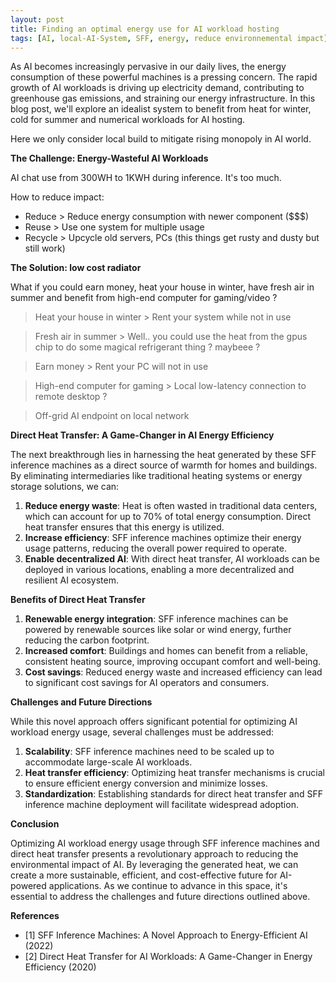 ```yaml
---
layout: post
title: Finding an optimal energy use for AI workload hosting
tags: [AI, local-AI-System, SFF, energy, reduce environnemental impact]
---
```


As AI becomes increasingly pervasive in our daily lives, the energy consumption of these powerful machines is a pressing concern. The rapid growth of AI workloads is driving up electricity demand, contributing to greenhouse gas emissions, and straining our energy infrastructure. In this blog post, we'll explore an idealist system to benefit from heat for winter, cold for summer and numerical workloads for AI hosting.

Here we only consider local build to mitigate rising monopoly in AI world. 

**The Challenge: Energy-Wasteful AI Workloads**

AI chat use from 300WH to 1KWH during inference. It's too much.

How to reduce impact:
- Reduce > Reduce energy consumption with newer component ($$$)
- Reuse > Use one system for multiple usage
- Recycle > Upcycle old servers, PCs (this things get rusty and dusty but still work)

**The Solution:  low cost radiator**

What if you could earn money, heat your house in winter, have fresh air in summer and benefit from high-end computer for gaming/video ?

> Heat your house in winter > Rent your system while not in use

> Fresh air in summer > Well.. you could use the heat from the gpus chip to do some magical refrigerant thing ? maybeee ?

> Earn money > Rent your PC will not in use

> High-end computer for gaming > Local low-latency connection to remote desktop ?

> Off-grid AI endpoint on local network

**Direct Heat Transfer: A Game-Changer in AI Energy Efficiency**

The next breakthrough lies in harnessing the heat generated by these SFF inference machines as a direct source of warmth for homes and buildings. By eliminating intermediaries like traditional heating systems or energy storage solutions, we can:

1. **Reduce energy waste**: Heat is often wasted in traditional data centers, which can account for up to 70% of total energy consumption. Direct heat transfer ensures that this energy is utilized.
2. **Increase efficiency**: SFF inference machines optimize their energy usage patterns, reducing the overall power required to operate.
3. **Enable decentralized AI**: With direct heat transfer, AI workloads can be deployed in various locations, enabling a more decentralized and resilient AI ecosystem.

**Benefits of Direct Heat Transfer**

1. **Renewable energy integration**: SFF inference machines can be powered by renewable sources like solar or wind energy, further reducing the carbon footprint.
2. **Increased comfort**: Buildings and homes can benefit from a reliable, consistent heating source, improving occupant comfort and well-being.
3. **Cost savings**: Reduced energy waste and increased efficiency can lead to significant cost savings for AI operators and consumers.

**Challenges and Future Directions**

While this novel approach offers significant potential for optimizing AI workload energy usage, several challenges must be addressed:

1. **Scalability**: SFF inference machines need to be scaled up to accommodate large-scale AI workloads.
2. **Heat transfer efficiency**: Optimizing heat transfer mechanisms is crucial to ensure efficient energy conversion and minimize losses.
3. **Standardization**: Establishing standards for direct heat transfer and SFF inference machine deployment will facilitate widespread adoption.

**Conclusion**

Optimizing AI workload energy usage through SFF inference machines and direct heat transfer presents a revolutionary approach to reducing the environmental impact of AI. By leveraging the generated heat, we can create a more sustainable, efficient, and cost-effective future for AI-powered applications. As we continue to advance in this space, it's essential to address the challenges and future directions outlined above.

**References**

* [1] SFF Inference Machines: A Novel Approach to Energy-Efficient AI (2022)
* [2] Direct Heat Transfer for AI Workloads: A Game-Changer in Energy Efficiency (2020)
